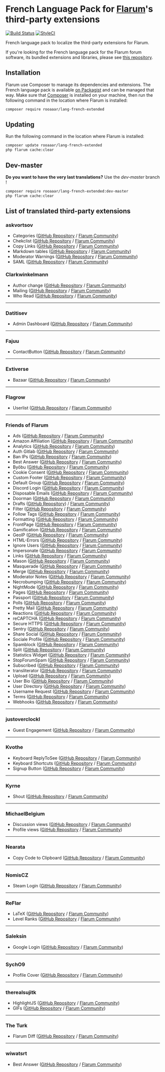 # French Language Pack for [Flarum](https://flarum.org/)'s third-party extensions

[![Build Status](https://travis-ci.org/rooaaar/lang-french-extended.svg?branch=master)](https://travis-ci.org/rooaaar/lang-french-extended) [![StyleCI](https://styleci.io/repos/186357907/shield?style=flat&branch=master)](https://styleci.io/repos/186357907)

French language pack to localize the third-party extensions for Flarum.

If you're looking for the French language pack for the Flarum forum software, its bundled extensions and libraries, please see [this repository](https://github.com/milescellar/lang-french).

## Installation

Flarum use Composer to manage its dependencies and extensions. The French language pack is available [on Packagist](https://packagist.org/packages/rooaaar/lang-french-extended) and can be managed that way. Make sure that [Composer](https://getcomposer.org/) is installed on your machine, then run the following command in the location where Flarum is installed:

```bash
composer require rooaaar/lang-french-extended
```

## Updating

Run the following command in the location where Flarum is installed:

```bash
composer update rooaaar/lang-french-extended
php flarum cache:clear
```

## Dev-master

**Do you want to have the very last translations?** Use the *dev-master* branch !

```bash
composer require rooaaar/lang-french-extended:dev-master
php flarum cache:clear
```

## List of translated third-party extensions

### askvortsov

 - Categories ([GitHub Repository](https://github.com/askvortsov1/flarum-categories) / [Flarum Community](https://discuss.flarum.org/d/23184))
 - Chekclist ([GitHub Repository](https://github.com/askvortsov1/flarum-checklist/) / [Flarum Community](https://discuss.flarum.org/d/26457))
 - Copy Links ([GitHub Repository](https://github.com/askvortsov1/flarum-copy-links) / [Flarum Community](https://discuss.flarum.org/d/23885))
 - Markdown tables ([GitHub Repository](https://github.com/askvortsov1/flarum-markdown-tables) / [Flarum Community](https://discuss.flarum.org/d/26456))
 - Moderator Warnings ([GitHub Repository](https://github.com/askvortsov1/flarum-moderator-warnings) / [Flarum Community](https://discuss.flarum.org/d/23228))
 - SAML ([GitHub Repository](https://github.com/askvortsov1/flarum-saml) / [Flarum Community](https://discuss.flarum.org/d/22757))


### Clarkwinkelmann

 - Author change ([GitHub Repository](https://github.com/clarkwinkelmann/flarum-ext-author-change) / [Flarum Community](https://discuss.flarum.org/d/21731))
 - Mailing ([GitHub Repository](https://github.com/clarkwinkelmann/flarum-ext-mailing/) / [Flarum Community](https://discuss.flarum.org/d/20443))
 - Who Read ([GitHub Repository](https://github.com/clarkwinkelmann/flarum-ext-who-read) / [Flarum Community](https://discuss.flarum.org/d/23066))


---
### Datitisev

 - Admin Dashboard ([GitHub Repository](https://github.com/datitisev/flarum-ext-dashboard) / [Flarum Community](https://discuss.flarum.org/d/2958))


---
### Fajuu

 - ContactButton ([GitHub Repository](https://github.com/Fajuu/ContactButton) / [Flarum Community](https://discuss.flarum.org/d/18228))

---
### Extiverse

 - Bazaar ([GitHub Repository](https://github.com/extiverse/bazaar/) / [Flarum Community](https://discuss.flarum.org/d/5151))

---
### Flagrow
 - Userlist ([GitHub Repository](https://github.com/flagrow/users-list/) / [Flarum Community](https://discuss.flarum.org/d/6009))

---
### Friends of Flarum

 - Ads ([GitHub Repository](https://github.com/FriendsOfFlarum/ads) / [Flarum Community](https://discuss.flarum.org/d/4785))
 - Amazon Affiliation ([GitHub Repository](https://github.com/FriendsOfFlarum/amazon-affiliation) / [Flarum Community](https://discuss.flarum.org/d/12389))
 - Analytics ([GitHub Repository](https://github.com/FriendsOfFlarum/analytics) / [Flarum Community](https://discuss.flarum.org/d/1983))
 - Auth Gitlab ([GitHub Repository](https://raw.githubusercontent.com/FriendsOfFlarum/auth-gitlab/) / [Flarum Community](https://discuss.flarum.org/d/20371))
 - Ban IPs ([GitHub Repository](https://github.com/FriendsOfFlarum/ban-ips) / [Flarum Community](https://discuss.flarum.org/d/20949))
 - Best Answer ([GitHub Repository](https://github.com/FriendsOfFlarum/best-answer) / [Flarum Community](https://discuss.flarum.org/d/21894))
 - Byōbu ([GitHub Repository](https://github.com/FriendsOfFlarum/byobu) / [Flarum Community](https://discuss.flarum.org/d/4762))
 - Cookie Consent ([GitHub Repository](https://github.com/FriendsOfFlarum/cookie-consent/) / [Flarum Community](https://discuss.flarum.org/d/10395))
 - Custom Footer ([GitHub Repository](https://github.com/FriendsOfFlarum/custom-footer) / [Flarum Community](https://discuss.flarum.org/d/17774))
 - Default Group ([GitHub Repository](https://github.com/FriendsOfFlarum/default-group) / [Flarum Community](https://discuss.flarum.org/d/18158))
 - Discord Login ([GitHub Repository](https://github.com/FriendsOfFlarum/auth-discord) / [Flarum Community](https://discuss.flarum.org/d/20184))
 - Disposable Emails ([GitHub Repository](https://github.com/FriendsOfFlarum/disposable-emails) / [Flarum Community](https://discuss.flarum.org/d/20457))
 - Doorman ([GitHub Repository](https://github.com/FriendsOfFlarum/doorman) / [Flarum Community](https://discuss.flarum.org/d/17845))
 - Drafts ([GitHub Repository](https://github.com/FriendsOfFlarum/drafts)) / [Flarum Community](https://discuss.flarum.org/d/5131))
 - Filter ([GitHub Repository](https://github.com/FriendsOfFlarum/filter) / [Flarum Community](https://discuss.flarum.org/d/12389))
 - Follow Tags ([GitHub Repository](https://github.com/FriendsOfFlarum/follow-tags) / [Flarum Community](https://discuss.flarum.org/d/20525))
 - Formatting ([GitHub Repository](https://github.com/FriendsOfFlarum/formatting) / [Flarum Community](https://discuss.flarum.org/d/17770))
 - FrontPage ([GitHub Repository](https://github.com/FriendsOfFlarum/frontpage) / [Flarum Community](https://discuss.flarum.org/d/19256))
 - Gamification ([GitHub Repository](https://github.com/FriendsOfFlarum/gamification) / [Flarum Community](https://discuss.flarum.org/d/20671))
 - GeoIP ([GitHub Repository](https://github.com/FriendsOfFlarum/geoip) / [Flarum Community](https://discuss.flarum.org/d/21493))
 - HTML-Errors ([GitHub Repository](https://github.com/FriendsOfFlarum/html-errors) / [Flarum Community](https://discuss.flarum.org/d/10784))
 - Ignore Users ([GitHub Repository](https://github.com/FriendsOfFlarum/ignore-users) / [Flarum Community](https://discuss.flarum.org/d/20681))
 - Impersonate ([GitHub Repository](https://github.com/FriendsOfFlarum/impersonate) / [Flarum Community](https://discuss.flarum.org/d/9868))
 - Links ([GitHub Repository](https://github.com/FriendsOfFlarum/links/) / [Flarum Community](https://discuss.flarum.org/d/18335))
 - Mason ([GitHub Repository](https://github.com/FriendsOfFlarum/mason) / [Flarum Community](https://discuss.flarum.org/d/7028))
 - Masquerade ([GitHub Repository](https://github.com/FriendsOfFlarum/masquerade) / [Flarum Community](https://discuss.flarum.org/d/5791))
 - Merge ([GitHub Repository](https://github.com/FriendsOfFlarum/merge-discussions/) / [Flarum Community](https://discuss.flarum.org/d/19460))
 - Moderator Notes ([GitHub Repository](https://github.com/FriendsOfFlarum/moderator-notes) / [Flarum Community](https://discuss.flarum.org/d/22925))
 - Necrobumping ([GitHub Repository](https://github.com/FriendsOfFlarum/prevent-necrobumping/) / [Flarum Community](https://discuss.flarum.org/d/18312))
 - NightMode ([GitHub Repository](https://github.com/FriendsOfFlarum/nightmode) / [Flarum Community](https://discuss.flarum.org/d/11134))
 - Pages ([GitHub Repository](https://github.com/FriendsOfFlarum/pages) / [Flarum Community](https://discuss.flarum.org/d/18301))
 - Passport ([GitHub Repository](https://github.com/FriendsOfFlarum/passport) / [Flarum Community](https://discuss.flarum.org/d/5203))
 - Polls ([GitHub Repository](https://github.com/FriendsOfFlarum/polls/) / [Flarum Community](https://discuss.flarum.org/d/9762))
 - Pretty Mail ([GitHub Repository](https://github.com/FriendsOfFlarum/pretty-mail) / [Flarum Community](https://discuss.flarum.org/d/11178))
 - Reactions ([GitHub Repository](https://github.com/FriendsOfFlarum/reactions/) / [Flarum Community](https://discuss.flarum.org/d/20655))
 - reCAPTCHA ([GitHub Repository](https://github.com/FriendsOfFlarum/recaptcha) / [Flarum Community](https://discuss.flarum.org/d/18399))
 - Secure HTTPS ([GitHub Repository](https://github.com/FriendsOfFlarum/secure-https) / [Flarum Community](https://discuss.flarum.org/d/17771))
 - Sentry ([GitHub Repository](https://github.com/FriendsOfFlarum/sentry) / [Flarum Community](https://discuss.flarum.org/d/18089))
 - Share Social ([GitHub Repository](https://github.com/FriendsOfFlarum/share-social) / [Flarum Community](https://discuss.flarum.org/d/20401))
 - Sociale Profile ([GitHub Repository](https://github.com/FriendsOfFlarum/socialprofile) / [Flarum Community](https://discuss.flarum.org/d/18775))
 - Spamblock ([GitHub Repository](https://github.com/FriendsOfFlarum/spamblock) / [Flarum Community](https://discuss.flarum.org/d/17772))
 - Split ([GitHub Repository](https://github.com/FriendsOfFlarum/split) / [Flarum Community](https://discuss.flarum.org/d/1903))
 - Statistics Widget ([GitHub Repository](https://github.com/FriendsOfFlarum/forum-statistics-widget) / [Flarum Community](https://discuss.flarum.org/d/22380))
 - StopForumSpam ([GitHub Repository](https://github.com/FriendsOfFlarum/stopforumspam) / [Flarum Community](https://discuss.flarum.org/d/17846))
 - Subscribed ([GitHub Repository](https://github.com/FriendsOfFlarum/subscribed) / [Flarum Community](https://discuss.flarum.org/d/20917))
 - transliterator ([GitHub Repository](https://github.com/FriendsOfFlarum/transliterator) / [Flarum Community](https://discuss.flarum.org/d/18074))
 - Upload ([GitHub Repository](https://github.com/FriendsOfFlarum/upload/) / [Flarum Community](https://discuss.flarum.org/d/17775))
 - User Bio ([GitHub Repository](https://github.com/FriendsOfFlarum/user-bio) / [Flarum Community](https://discuss.flarum.org/d/4154))
 - User Directory ([GitHub Repository](https://github.com/FriendsOfFlarum/user-directory) / [Flarum Community](https://discuss.flarum.org/d/5682))
 - Username Request ([GitHub Repository](https://github.com/FriendsOfFlarum/username-request) / [Flarum Community](https://discuss.flarum.org/d/20956))
 - Terms ([GitHub Repository](https://github.com/FriendsOfFlarum/terms) / [Flarum Community](https://discuss.flarum.org/d/11714))
 - Webhooks ([GitHub Repository](https://github.com/FriendsOfFlarum/webhooks) / [Flarum Community](https://discuss.flarum.org/d/17812))

---

### justoverclockl

 - Guest Engagement ([GitHub Repository](https://github.com/justoverclockl/flarum-ext-guestengagement) / [Flarum Community](https://discuss.flarum.org/d/26978))


---
### Kvothe

 - Keyboard ReplyToSee ([GitHub Repository](https://github.com/oaklinq/flarum-ext-reply2see) / [Flarum Community](https://discuss.flarum.org/d/18899))
 - Keyboard Shortcuts ([GitHub Repository](https://github.com/oaklinq/flarum-ext-keyboard-shortcuts) / [Flarum Community](https://discuss.flarum.org/d/19301))
 - Signup Button ([GitHub Repository](https://github.com/oaklinq/flarum-signup-button) / [Flarum Community](https://discuss.flarum.org/d/18812))

 ---
### Kyrne

 - Shout ([GitHub Repository](https://github.com/KyrneDev/Shout-public) / [Flarum Community](https://discuss.flarum.org/d/24073))

---
### MichaelBelgium

 - Discussion views ([GitHub Repository](https://github.com/MichaelBelgium/flarum-discussion-views/) / [Flarum Community](https://discuss.flarum.org/d/7339))
 - Profile views ([GitHub Repository](https://github.com/MichaelBelgium/flarum-profile-views/) / [Flarum Community](https://discuss.flarum.org/d/7596))

 ---
### Nearata

 - Copy Code to Clipboard ([GitHub Repository](https://github.com/Nearata/flarum-ext-copy-code-to-clipboard) / [Flarum Community](https://discuss.flarum.org/d/24852))

 ---
### NomisCZ

 - Steam Login ([GitHub Repository](https://github.com/NomisCZ/flarum-ext-auth-steam) / [Flarum Community](https://discuss.flarum.org/d/19750))

---
### ReFlar

 - LaTeX ([GitHub Repository](https://github.com/ReFlar/latex) / [Flarum Community](https://discuss.flarum.org/d/16176))
 - Level Ranks ([GitHub Repository](https://github.com/ReFlar/level-ranks) / [Flarum Community](https://discuss.flarum.org/d/15052))

---
### Saleksin

 - Google Login ([GitHub Repository](https://github.com/saleksin/flarum-auth-google) / [Flarum Community](https://discuss.flarum.org/d/18250))


---
### SychO9

 - Profile Cover ([GitHub Repository](https://github.com/the-turk/flarum-diff) / [Flarum Community](https://discuss.flarum.org/d/23437))

---
### therealsujitk

 - HighlightJS ([GitHub Repository](https://github.com/therealsujitk/flarum-ext-hljs) / [Flarum Community](https://discuss.flarum.org/d/23229))
 - GIFs ([GitHub Repository](https://github.com/therealsujitk/flarum-ext-gifs/) / [Flarum Community](https://discuss.flarum.org/d/23101))

---
### The Turk

 - Flarum Diff  ([GitHub Repository](https://github.com/SychO9/flarum-profile-cover) / [Flarum Community](https://discuss.flarum.org/d/22779))

---
### wiwatsrt

 - Best Answer ([GitHub Repository](https://github.com/wiwatsrt/flarum-ext-best-answer) / [Flarum Community](https://discuss.flarum.org/d/3868))
